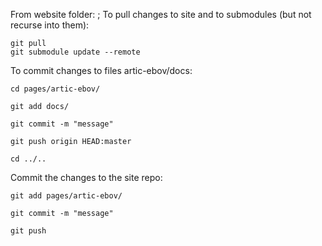 From website folder:
;
To pull changes to site and to submodules (but not recurse into them):
```
git pull
git submodule update --remote
```

To commit changes to files artic-ebov/docs:

```
cd pages/artic-ebov/

git add docs/

git commit -m "message"

git push origin HEAD:master

cd ../..
```

Commit the changes to the site repo:
```
git add pages/artic-ebov/ 

git commit -m "message"

git push
```
